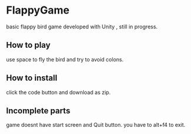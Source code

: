 # FlappyGame
basic flappy bird game developed with Unity , still in progress.
## How to play
use space to fly the bird and try to avoid colons.
## How to install
click the code button and download as zip.
## Incomplete parts
game doesnt have start screen and Quit button. you have to alt+f4 to exit.
